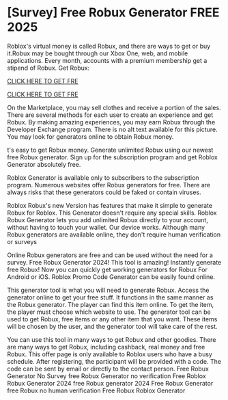# [Survey] Free Robux Generator FREE 2025

Roblox's virtual money is called Robux, and there are ways to get or buy it.Robux may be bought through our Xbox One, web, and mobile applications. Every month, accounts with a premium membership get a stipend of Robux. Get Robux:

[CLICK HERE TO GET FRE](https://appbitly.com/Roblox-Free-Robux)

[CLICK HERE TO GET FRE](https://appbitly.com/Roblox-Free-Robux)

On the Marketplace, you may sell clothes and receive a portion of the sales. There are several methods for each user to create an experience and get Robux. By making amazing experiences, you may earn Robux through the Developer Exchange program. There is no alt text available for this picture. You may look for generators online to obtain Robux money.

t's easy to get Robux money. Generate unlimited Robux using our newest free Robux generator. Sign up for the subscription program and get Roblox Generator absolutely free.

Roblox Generator is available only to subscribers to the subscription program. Numerous websites offer Robux generators for free. There are always risks that these generators could be faked or contain viruses.

Roblox Robux's new Version has features that make it simple to generate Robux for Roblox. This Generator doesn't require any special skills. Roblox Robux Generator lets you add unlimited Robux directly to your account, without having to touch your wallet. Our device works. Although many Robux generators are available online, they don't require human verification or surveys

Online Robux generators are free and can be used without the need for a survey. Free Robux Generator 2024! This tool is amazing! Instantly generate free Robux! Now you can quickly get working generators for Robux For Android or iOS. Roblox Promo Code Generator can be easily found online.

This generator tool is what you will need to generate Robux. Access the generator online to get your free stuff. It functions in the same manner as the Robux generator. The player can find this item online. To get the item, the player must choose which website to use. The generator tool can be used to get Robux, free items or any other item that you want. These items will be chosen by the user, and the generator tool will take care of the rest.

You can use this tool in many ways to get Robux and other goodies. There are many ways to get Robux, including cashback, real money and free Robux. This offer page is only available to Roblox users who have a busy schedule. After registering, the participant will be provided with a code. The code can be sent by email or directly to the contact person. Free Robux Generator No Survey free Robux Generator no verification Free Roblox Robux Generator 2024 free Robux generator 2024 Free Robux Generator free Robux no human verification Free Robux Roblox Generator